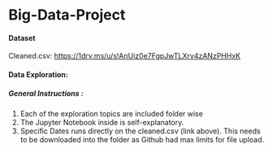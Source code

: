 # Big-Data-Project

#### Dataset
Cleaned.csv: https://1drv.ms/u/s!AnUiz0e7FgpJwTLXrv4zANzPHHxK

#### Data Exploration:

##### General Instructions :

1. Each of the exploration topics are included folder wise
2. The Jupyter Notebook inside is self-explanatory.
3. Specific Dates runs directly on the cleaned.csv (link above). This needs to be 
downloaded into the folder as Github had max limits for file upload.



